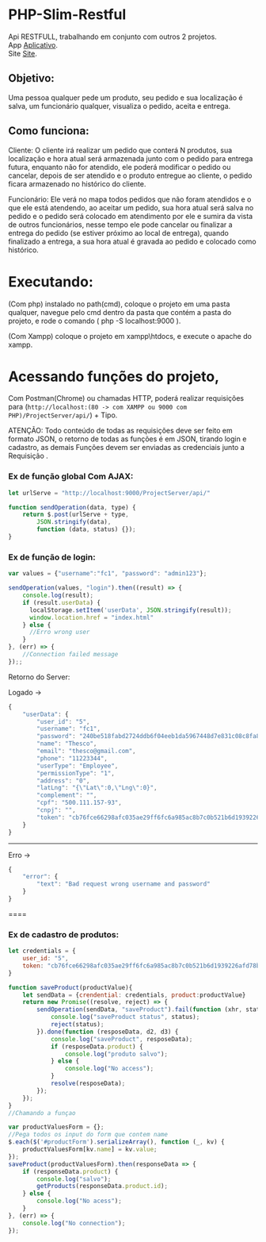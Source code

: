 # PHP-Slim-Restful

Api RESTFULL, trabalhando em conjunto com outros 2 projetos. </br>
App <a href="https://github.com/IgorFachini/Project">Aplicativo</a>.</br>
Site <a href="https://github.com/IgorFachini/ProjectServerManager">Site</a>.

## Objetivo: 
Uma pessoa qualquer pede um produto, seu pedido e sua localização é salva, um funcionário qualquer, visualiza o pedido, aceita e entrega.



## Como funciona:
Cliente: O cliente irá realizar um pedido que conterá N produtos, sua localização e hora atual será armazenada junto com o pedido para entrega futura, enquanto não for atendido, ele poderá modificar o pedido ou cancelar, depois de ser atendido e o produto entregue ao cliente, o pedido ficara armazenado no histórico do cliente.

Funcionário: Ele verá no mapa todos pedidos que não foram atendidos e o que ele está atendendo, ao aceitar um pedido, sua hora atual será salva no pedido e o pedido será colocado em atendimento por ele e sumira da vista de outros funcionários, nesse tempo ele pode cancelar ou finalizar a entrega do pedido (se estiver próximo ao local de entrega), quando finalizado a entrega, a sua hora atual é gravada ao pedido e colocado como histórico.



# Executando:

(Com php) instalado no path(cmd), coloque o projeto em uma pasta qualquer, navegue pelo cmd dentro da pasta que contém a pasta do projeto, e rode o comando ( php -S localhost:9000 ).

(Com Xampp) coloque o projeto em xampp\htdocs, e execute o apache do xampp.

# Acessando funções do projeto,

Com Postman(Chrome) ou chamadas HTTP, poderá realizar requisições para (` http://localhost:(80 -> com XAMPP ou 9000 com PHP)/ProjectServer/api/ `) + Tipo.

ATENÇÃO: Todo conteúdo de todas as requisições deve ser feito em formato JSON, o retorno de todas as funções é em JSON, tirando login e cadastro, as demais Funções  devem ser enviadas as credenciais junto a Requisição .

### Ex de função global Com AJAX:

```js
let urlServe = "http://localhost:9000/ProjectServer/api/"

function sendOperation(data, type) {
    return $.post(urlServe + type,
        JSON.stringify(data),
        function (data, status) {});
}
```

### Ex de função de login: </br>
```js
var values = {"username":"fc1", "password": "admin123"};

sendOperation(values, "login").then((result) => {
    console.log(result);
    if (result.userData) {
      localStorage.setItem('userData', JSON.stringify(result));
      window.location.href = "index.html"
    } else {
      //Erro wrong user
    }
}, (err) => {
    //Connection failed message
});;

```
Retorno do Server:

Logado -> 
```js
{
    "userData": {
        "user_id": "5",
        "username": "fc1",
        "password": "240be518fabd2724ddb6f04eeb1da5967448d7e831c08c8fa822809f74c720a9",
        "name": "Thesco",
        "email": "thesco@gmail.com",
        "phone": "11223344",
        "userType": "Employee",
        "permissionType": "1",
        "address": "0",
        "latLng": "{\"Lat\":0,\"Lng\":0}",
        "complement": "",
        "cpf": "500.111.157-93",
        "cnpj": "",
        "token": "cb76fce66298afc035ae29ff6fc6a985ac8b7c0b521b6d1939226afd78b2c6ef"
    }
}
```
---
Erro -> 
```js
{
    "error": {
        "text": "Bad request wrong username and password"
    }
}
```
====

### Ex de cadastro de produtos:
```js
let credentials = {
    user_id: "5",
    token: "cb76fce66298afc035ae29ff6fc6a985ac8b7c0b521b6d1939226afd78b2c6ef",
}

function saveProduct(productValue){
    let sendData = {crendential: credentials, product:productValue}
    return new Promise((resolve, reject) => {
        sendOperation(sendData, "saveProduct").fail(function (xhr, status, error) {
            console.log("saveProduct status", status);
            reject(status);
        }).done(function (resposeData, d2, d3) {
            console.log("saveProduct", resposeData);
            if (resposeData.product) {
                console.log("produto salvo");
            } else {
                console.log("No access");
            }
            resolve(resposeData);
        });
    });
}
//Chamando a funçao

var productValuesForm = {};
//Pega todos os input do form que contem name
$.each($('#productForm').serializeArray(), function (_, kv) {
    productValuesForm[kv.name] = kv.value;
});
saveProduct(productValuesForm).then(responseData => {
    if (responseData.product) {
        console.log("salvo");
        getProducts(responseData.product.id);
    } else {
        console.log("No acess");
    }
}, (err) => {
    console.log("No connection");
});
```

